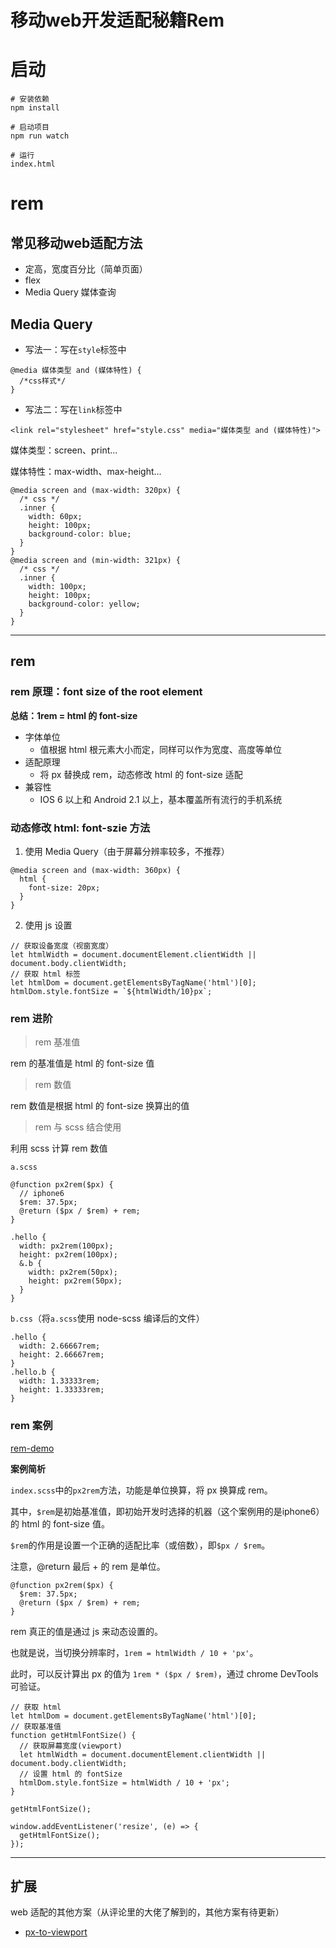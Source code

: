 # 移动web开发适配秘籍Rem
# 启动

```
# 安装依赖
npm install

# 启动项目
npm run watch

# 运行
index.html
```
# rem

## 常见移动web适配方法

- 定高，宽度百分比（简单页面）
- flex
- Media Query 媒体查询

## Media Query

- 写法一：写在`style`标签中
```
@media 媒体类型 and (媒体特性) {
  /*css样式*/
}
```
- 写法二：写在`link`标签中
```
<link rel="stylesheet" href="style.css" media="媒体类型 and (媒体特性)">
```
媒体类型：screen、print...

媒体特性：max-width、max-height...

```
@media screen and (max-width: 320px) {
  /* css */
  .inner {
    width: 60px;
    height: 100px;
    background-color: blue;
  }
}
@media screen and (min-width: 321px) {
  /* css */
  .inner {
    width: 100px;
    height: 100px;
    background-color: yellow;
  }
}
```
---
## rem

### rem 原理：font size of the root element

**总结：1rem = html 的 font-size**

- 字体单位
  - 值根据 html 根元素大小而定，同样可以作为宽度、高度等单位
- 适配原理
  - 将 px 替换成 rem，动态修改 html 的 font-size 适配
- 兼容性
  - IOS 6 以上和 Android 2.1 以上，基本覆盖所有流行的手机系统

### 动态修改 html: font-szie 方法

1. 使用 Media Query（由于屏幕分辨率较多，不推荐）

```
@media screen and (max-width: 360px) {
  html {
    font-size: 20px;
  }
}
```

2. 使用 js 设置

```
// 获取设备宽度（视窗宽度）
let htmlWidth = document.documentElement.clientWidth || document.body.clientWidth;
// 获取 html 标签
let htmlDom = document.getElementsByTagName('html')[0];
htmlDom.style.fontSize = `${htmlWidth/10}px`;
```

### rem 进阶

> rem 基准值

rem 的基准值是 html 的 font-size 值

> rem 数值

rem 数值是根据 html 的 font-size 换算出的值

> rem 与 scss 结合使用

利用 scss 计算 rem 数值

`a.scss`
```
@function px2rem($px) {
  // iphone6
  $rem: 37.5px;
  @return ($px / $rem) + rem;
}

.hello {
  width: px2rem(100px);
  height: px2rem(100px);
  &.b {
    width: px2rem(50px);
    height: px2rem(50px);
  }
}
```

`b.css`（将`a.scss`使用 node-scss 编译后的文件）
```
.hello {
  width: 2.66667rem;
  height: 2.66667rem;
}
.hello.b {
  width: 1.33333rem;
  height: 1.33333rem;
}
```

### rem 案例

[rem-demo](https://github.com/zhmvictor/rem-demo)

**案例简析**

`index.scss`中的`px2rem`方法，功能是单位换算，将 px 换算成 rem。

其中，`$rem`是初始基准值，即初始开发时选择的机器（这个案例用的是iphone6）的 html 的 font-size 值。

`$rem`的作用是设置一个正确的适配比率（或倍数），即`$px / $rem`。

注意，@return 最后 + 的 rem 是单位。
```
@function px2rem($px) {
  $rem: 37.5px;
  @return ($px / $rem) + rem;
}
```
rem 真正的值是通过 js 来动态设置的。

也就是说，当切换分辨率时，`1rem = htmlWidth / 10 + 'px'`。

此时，可以反计算出 px 的值为 `1rem * ($px / $rem)`，通过 chrome DevTools 可验证。
```
// 获取 html
let htmlDom = document.getElementsByTagName('html')[0];
// 获取基准值
function getHtmlFontSize() {
  // 获取屏幕宽度(viewport)
  let htmlWidth = document.documentElement.clientWidth || document.body.clientWidth;
  // 设置 html 的 fontSize
  htmlDom.style.fontSize = htmlWidth / 10 + 'px';
}

getHtmlFontSize();

window.addEventListener('resize', (e) => {
  getHtmlFontSize();
});
```
---
## 扩展

web 适配的其他方案（从评论里的大佬了解到的，其他方案有待更新）

- [px-to-viewport](https://github.com/evrone/postcss-px-to-viewport)


